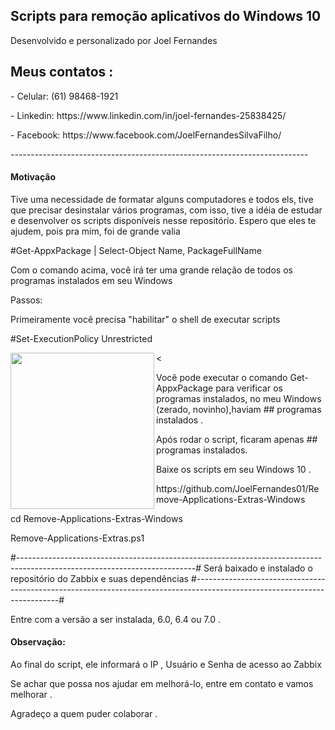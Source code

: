 <h2>Scripts para remoção aplicativos do Windows 10 </h2>

<p>Desenvolvido e personalizado por Joel Fernandes</p>
<h2>Meus contatos :</h2>
<p>- Celular:  (61) 98468-1921</p>
<p>- Linkedin: https://www.linkedin.com/in/joel-fernandes-25838425/</p>
<p>- Facebook: https://www.facebook.com/JoelFernandesSilvaFilho/</p>
--------------------------------------------------------------------------
<h4>Motivação</h4>
Tive uma necessidade de formatar alguns computadores e todos els, tive que precisar desinstalar vários programas, com isso, tive a idéia
de estudar e desenvolver os scripts disponíveis nesse repositório.
Espero que eles te ajudem, pois pra mim, foi de grande valia
<p>#Get-AppxPackage | Select-Object Name, PackageFullName</p>
<p>Com o comando acima, você irá ter uma grande relação de todos os programas instalados em seu Windows
<p>Passos:</p>
<p>Primeiramente você precisa "habilitar" o shell de executar scripts
<p>#Set-ExecutionPolicy Unrestricted</p>
<<img align="left" width="230" height="250" src=="https://github.com/JoelFernandes01/Remove-Applications-Extras-Windows/figuras/Set-ExecutionPolicy.PNG">
 

<p>Você pode executar o comando Get-AppxPackage para verificar os programas instalados, no meu Windows (zerado, novinho),haviam ## programas instalados .
<p>Após rodar o script, ficaram apenas ## programas instalados.
<p>
<p>Baixe os scripts em seu Windows 10 .</p>
<p>https://github.com/JoelFernandes01/Remove-Applications-Extras-Windows</p>
<p>cd Remove-Applications-Extras-Windows</p>
<p>Remove-Applications-Extras.ps1</p>
#--------------------------------------------------------------------------------------------------------------------------#
Será baixado e instalado o repositório do Zabbix e suas dependências #--------------------------------------------------------------------------------------------------------------------------#
<p>Entre com a versão a ser instalada, 6.0, 6.4 ou 7.0 .</p>


<h4>Observação:</h4>
<p>Ao final do script, ele informará o IP , Usuário e Senha de acesso ao Zabbix</p>

Se achar que possa nos ajudar em melhorá-lo, entre em contato e vamos melhorar .

Agradeço a quem puder colaborar .